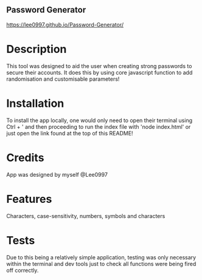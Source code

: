 ## Password Generator

https://lee0997.github.io/Password-Generator/

# Description

This tool was designed to aid the user when creating strong passwords to secure their accounts. It does this by using core javascript function to add randomisation and customisable parameters!

# Installation

To install the app locally, one would only need to open their terminal using Ctrl + ' and then proceeding to run the index file with 'node index.html' or just open the link found at the top of this README! 

# Credits

App was designed by myself @Lee0997

# Features

Characters, case-sensitivity, numbers, symbols and characters 

# Tests

Due to this being a relatively simple application, testing was only necessary within the terminal and dev tools just to check all functions were being fired off correctly.
